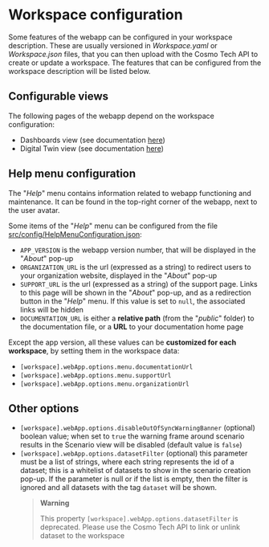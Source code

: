 # Workspace configuration

Some features of the webapp can be configured in your workspace description. These are usually versioned in
_Workspace.yaml_ or _Workspace.json_ files, that you can then upload with the Cosmo Tech API to create or update a
workspace. The features that can be configured from the workspace description will be listed below.

## Configurable views

The following pages of the webapp depend on the workspace configuration:

- Dashboards view (see documentation [here](powerBI.md))
- Digital Twin view (see documentation [here](instanceVisualization.md))

## Help menu configuration

The "_Help_" menu contains information related to webapp functioning and maintenance. It can be found in the top-right
corner of the webapp, next to the user avatar.

Some items of the "_Help_" menu can be configured from the file
[src/config/HelpMenuConfiguration.json](../src/config/HelpMenuConfiguration.json):

- `APP_VERSION` is the webapp version number, that will be displayed in the "_About_" pop-up
- `ORGANIZATION_URL` is the url (expressed as a string) to redirect users to your organization website, displayed in the
  "_About_" pop-up
- `SUPPORT_URL` is the url (expressed as a string) of the support page. Links to this page will be shown in the
  "_About_" pop-up, and as a redirection button in the "_Help_" menu. If this value is set to `null`, the associated
  links will be hidden
- `DOCUMENTATION_URL` is either a **relative path** (from the "_public_" folder) to the documentation file, or a
  **URL** to your documentation home page

Except the app version, all these values can be **customized for each workspace**, by setting them in the workspace
data:

- `[workspace].webApp.options.menu.documentationUrl`
- `[workspace].webApp.options.menu.supportUrl`
- `[workspace].webApp.options.menu.organizationUrl`

## Other options

- `[workspace].webApp.options.disableOutOfSyncWarningBanner` (optional) boolean value; when set to `true` the
  warning frame around scenario results in the Scenario view will be disabled (default value is `false`)
- `[workspace].webApp.options.datasetFilter` (optional) this parameter must be a list of strings, where each string
  represents the id of a dataset; this is a whitelist of datasets to show in the scenario creation pop-up. If the
  parameter is null or if the list is empty, then the filter is ignored and all datasets with the tag `dataset` will be
  shown.
  > **Warning**
  >
  > This property `[workspace].webApp.options.datasetFilter` is deprecated. Please use the Cosmo Tech API to link or unlink dataset to the workspace
